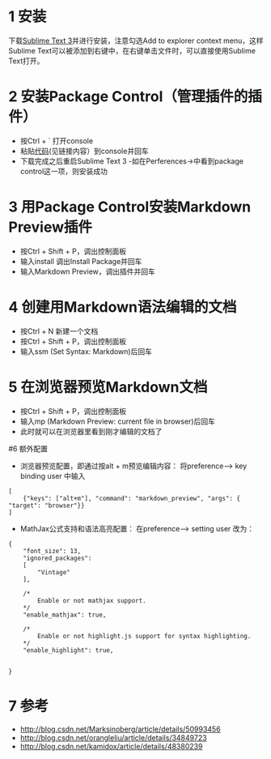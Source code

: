 # 1 安装
下载[Sublime Text 3](http://www.sublimetext.com/3)并进行安装，注意勾选Add to explorer context menu，这样Sublime Text可以被添加到右键中，在右键单击文件时，可以直接使用Sublime Text打开。

# 2 安装Package Control（管理插件的插件）
- 按Ctrl + ` 打开console
- 粘贴[代码](https://packagecontrol.io/installation#st3)(见链接内容）到console并回车
- 下载完成之后重启Sublime Text 3
-如在Perferences->中看到package control这一项，则安装成功

# 3 用Package Control安装Markdown Preview插件
- 按Ctrl + Shift + P，调出控制面板
- 输入install 调出Install Package并回车
- 输入Markdown Preview，调出插件并回车

# 4 创建用Markdown语法编辑的文档
- 按Ctrl + N 新建一个文档
- 按Ctrl + Shift + P，调出控制面板
- 输入ssm (Set Syntax: Markdown)后回车

# 5 在浏览器预览Markdown文档
- 按Ctrl + Shift + P，调出控制面板
- 输入mp (Markdown Preview: current file in browser)后回车
- 此时就可以在浏览器里看到刚才编辑的文档了

#6 额外配置
- 浏览器预览配置，即通过按alt + m预览编辑内容：
将preference--> key binding user 中输入
```
[
    {"keys": ["alt+m"], "command": "markdown_preview", "args": { "target": "browser"}}
]
```
- MathJax公式支持和语法高亮配置：
在preference--> setting user 改为：
```
{
    "font_size": 13,
    "ignored_packages":
    [
        "Vintage"
    ],

    /*
        Enable or not mathjax support.
    */
    "enable_mathjax": true,

    /*
        Enable or not highlight.js support for syntax highlighting.
    */
    "enable_highlight": true,


}
```
# 7 参考
- http://blog.csdn.net/Marksinoberg/article/details/50993456
- http://blog.csdn.net/orangleliu/article/details/34849723
- http://blog.csdn.net/kamidox/article/details/48380239
